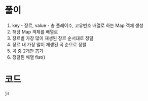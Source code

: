 # 풀이

1. key - 장르, value - 총 플레이수, 고유번호 배열로 하는 Map 객체 생성
2. 해당 Map 객체를 배열로
3. 장르별 가장 많이 재생된 장르 순서대로 정렬
4. 장르 내 가장 많이 재생된 곡 순으로 정렬
5. 곡 중 2개만 뽑기
6. 정렬된 배열 flat()

# 코드

`js `
